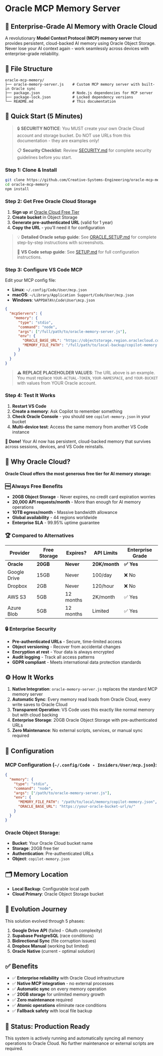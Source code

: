 # Oracle MCP Memory Server

## 🚀 Enterprise-Grade AI Memory with Oracle Cloud

A revolutionary **Model Context Protocol (MCP) memory server** that provides persistent, cloud-backed AI memory using Oracle Object Storage. Never lose your AI context again - work seamlessly across devices with enterprise-grade reliability.

## 📁 File Structure

```
oracle-mcp-memory/
├── oracle-memory-server.js    # Custom MCP memory server with built-in Oracle sync
├── package.json               # Node.js dependencies for MCP server
├── package-lock.json          # Locked dependency versions
└── README.md                  # This documentation
```

## 🚀 Quick Start (5 Minutes)

> 🔒 **SECURITY NOTICE**: You MUST create your own Oracle Cloud account and storage bucket. Do NOT use URLs from this documentation - they are examples only!
> 
> 📋 **Security Checklist**: Review [SECURITY.md](SECURITY.md) for complete security guidelines before you start.

### Step 1: Clone & Install
```bash
git clone https://github.com/Creative-Systems-Engineering/oracle-mcp-memory.git
cd oracle-mcp-memory
npm install
```

### Step 2: Get Free Oracle Cloud Storage
1. **Sign up** at [Oracle Cloud Free Tier](https://www.oracle.com/cloud/free/) 
2. **Create bucket** in Object Storage
3. **Generate pre-authenticated URL** (valid for 1 year)
4. **Copy the URL** - you'll need it for configuration

> 💡 **Detailed Oracle setup guide**: See [ORACLE_SETUP.md](ORACLE_SETUP.md) for complete step-by-step instructions with screenshots.
> 
> 🔧 **VS Code setup guide**: See [SETUP.md](SETUP.md) for full configuration instructions.

### Step 3: Configure VS Code MCP
Edit your MCP config file:
- **Linux**: `~/.config/Code/User/mcp.json`
- **macOS**: `~/Library/Application Support/Code/User/mcp.json`  
- **Windows**: `%APPDATA%\Code\User\mcp.json`

```json
{
  "mcpServers": {
    "memory": {
      "type": "stdio",
      "command": "node", 
      "args": ["/full/path/to/oracle-memory-server.js"],
      "env": {
        "ORACLE_BASE_URL": "https://objectstorage.region.oraclecloud.com/p/YOUR-ACTUAL-TOKEN/n/YOUR-NAMESPACE/b/YOUR-BUCKET/o/",
        "MEMORY_FILE_PATH": "/full/path/to/local-backup/copilot-memory.json"
      }
    }
  }
}
```

> ⚠️ **REPLACE PLACEHOLDER VALUES**: The URL above is an example. You must replace `YOUR-ACTUAL-TOKEN`, `YOUR-NAMESPACE`, and `YOUR-BUCKET` with values from YOUR Oracle account.

### Step 4: Test It Works
1. **Restart VS Code**
2. **Create a memory**: Ask Copilot to remember something  
3. **Check Oracle Console** - you should see `copilot-memory.json` in your bucket
4. **Multi-device test**: Access the same memory from another VS Code instance

**🎉 Done!** Your AI now has persistent, cloud-backed memory that survives across sessions, devices, and VS Code reinstalls.

## 🌟 Why Oracle Cloud?

**Oracle Cloud offers the most generous free tier for AI memory storage:**

### 🆓 Always Free Benefits
- **20GB Object Storage** - Never expires, no credit card expiration worries
- **20,000 API requests/month** - More than enough for AI memory operations  
- **10TB egress/month** - Massive bandwidth allowance
- **Global availability** - 44 regions worldwide
- **Enterprise SLA** - 99.95% uptime guarantee

### 🏆 Compared to Alternatives
| Provider | Free Storage | Expires? | API Limits | Enterprise Grade |
|----------|-------------|----------|------------|------------------|
| **Oracle** | **20GB** | **Never** | **20K/month** | **✅ Yes** |
| Google Drive | 15GB | Never | 100/day | ❌ No |
| Dropbox | 2GB | Never | 120/hour | ❌ No |
| AWS S3 | 5GB | 12 months | 2K/month | ✅ Yes |
| Azure Blob | 5GB | 12 months | Limited | ✅ Yes |

### 🔒 Enterprise Security
- **Pre-authenticated URLs** - Secure, time-limited access
- **Object versioning** - Recover from accidental changes
- **Encryption at rest** - Your data is always encrypted
- **Audit logging** - Track all access patterns
- **GDPR compliant** - Meets international data protection standards

## ⚙️ How It Works

1. **Native Integration**: `oracle-memory-server.js` replaces the standard MCP memory server
2. **Automatic Sync**: Every memory read loads from Oracle Cloud, every write saves to Oracle Cloud
3. **Transparent Operation**: VS Code uses this exactly like normal memory but with cloud backing
4. **Enterprise Storage**: 20GB Oracle Object Storage with pre-authenticated URLs
5. **Zero Maintenance**: No external scripts, services, or manual sync required

## 🔧 Configuration

### MCP Configuration (`~/.config/Code - Insiders/User/mcp.json`):
```json
{
  "memory": {
    "type": "stdio", 
    "command": "node",
    "args": ["/path/to/oracle-memory-server.js"],
    "env": {
      "MEMORY_FILE_PATH": "/path/to/local/memory/copilot-memory.json",
      "ORACLE_BASE_URL": "https://your-oracle-bucket-url/o/"
    }
  }
}
```

### Oracle Object Storage:
- **Bucket**: Your Oracle Cloud bucket name
- **Storage**: 20GB free tier
- **Authentication**: Pre-authenticated URLs
- **Object**: `copilot-memory.json`

## 🗂️ Memory Location

- **Local Backup**: Configurable local path
- **Cloud Primary**: Oracle Object Storage bucket

## 🔄 Evolution Journey

This solution evolved through 5 phases:
1. **Google Drive API** (failed - OAuth complexity)
2. **Supabase PostgreSQL** (race conditions) 
3. **Bidirectional Sync** (file corruption issues)
4. **Dropbox Manual** (working but limited)
5. **Oracle Native** (current - optimal solution)

## ✅ Benefits

- ✅ **Enterprise reliability** with Oracle Cloud infrastructure
- ✅ **Native MCP integration** - no external processes
- ✅ **Automatic sync** on every memory operation
- ✅ **20GB storage** for unlimited memory growth
- ✅ **Zero maintenance** required
- ✅ **Atomic operations** eliminate race conditions
- ✅ **Fallback safety** with local file backup

## 🎯 Status: Production Ready

This system is actively running and automatically syncing all memory operations to Oracle Cloud. No further maintenance or external scripts are required.
